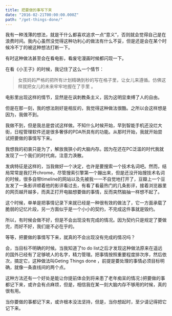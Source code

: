 ```yaml
---
title: 把要做的事写下来
date: "2016-02-21T00:00:00.000Z"
path: "/get-things-done/"
---
```


我有一种浅薄的想法，就是干什么都喜欢追求一点“意义”，否则就会觉得自己是在浪费时间。我内心虽然没觉得这种功利心的做法有什么不妥，但是还是会在某个时候冷不丁的被这种想法打断一下。

有时这种做法甚至会在看电影，看废宅漫画时候都闪现一下。

在看《小王子》的时候，我记住了这么一个情节：

> 女孩妈妈严格的把所有计划精确到秒的写在格子里，让女儿来遵循。仿佛这样就把女儿的未来牢牢地握在了手里 。

电影里出现这样的情节，显然是在讽刺教条主义，因为这明显束缚了人的自由。

但是在那一刻，我的想法刚好是相反的，我觉得这种做法很酷。之所以会这样想是因为，我做不到。

我做不到，但是我总是尝试这样做。不知什么时候开始，早到智能手机还没烂大街，日程管理软件还是很多奢侈的PDA所具有的功能。从那时开始，我就开始尝试把要做的事情写下来。

我想我的初衷只是为了，解放我狭小的大脑内存。因为在还在PC泛滥的时代我就发现了一个我们的时代病，注意力涣散。

发病特征是这样的，当我做好一个决定，也许是要搜索一个技术名词吧。然而，结局常常是我打开chrome，尽管搜索引擎第一个蹦出来，但是还没开始搜技术名词的时候，很多自带timeline的网站以及先被我一一不自觉地打开了，豆瓣上一个豆友发了一条影评顺着他的影评看过去，有看了看最热门的几条影评，接着浏览器里的网页越开越多，而真正打开电脑想要做的事情，反而突然脑抽一样想不起了。

这个时候，单单是把事情记录下来就已经是一种很有效的做法了，它一方面承载了脆弱的记忆片段，另一方面似乎是一个小小的契约，不完成这件事就是毁约。

所以，有时候会做不好，但是不会出现没有完成的情况。因为契约只是规定了要做完，而好不好，我们是不必在乎的。

等等，把要做的事情写下来，就真的不会出现没有完成的情况吗？

会，当目标不明确的时候。当我知道了to do list之后才发现这种做法原来在遥远的国外已经有了足够唬人的名字，精力管理。把事情按照重要程度排次序，然后依次，搞定它，这种做法叫Geting Things done ，前提是要处理的事情必须目标明确，就像一条直线间的两个点。

这种方法还有一个好处是能让你提前体会到将来患了老年痴呆的情况:)把要做的事都记下来，或许会有点麻烦，但是，相信我在某一刻大脑内存不够用的时候，真的很有用。

当你要做的事都记下来，或许根本没法坚持，但是，当你想起时，至少请记得把它记下来。
